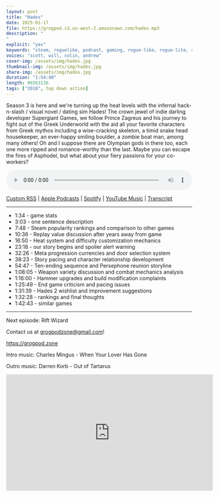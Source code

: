 ```yaml
---
layout: post
title: "Hades"
date: 2025-01-17
file: https://grogpod.s3.us-west-2.amazonaws.com/hades.mp3
description: "
"
explicit: "yes" 
keywords: "steam, roguelike, podcast, gaming, rogue-like, rogue-lite, roguelite"
voices: "scott, will, colin, andrew"
cover-img: /assets/img/hades.jpg
thumbnail-img: /assets/img/hades.jpg
share-img: /assets/img/hades.jpg
duration: "1:54:40"
length: 96563136 
tags: ["2018", top down action]
---
```


Season 3 is here and we're turning up the heat levels with the infernal hack-n-slash / visual novel / dating sim Hades! The crown jewel of indie darling developer Supergiant Games, we follow Prince Zagreus and his journey to fight out of the Greek Underworld with the aid all your favorite characters from Greek mythos including a wise-cracking skeleton, a timid snake head housekeeper, an ever-happy smiling boulder, a zombie boat man, among many others! Oh and I suppose there are Olympian gods in there too, each one more ripped and romance-worthy than the last. Maybe you can escape the fires of Asphodel, but what about your fiery passions for your co-workers?

<div class="container">
  <audio controls style="width: 100%;">
    <source src="https://grogpod.s3.us-west-2.amazonaws.com/hades.mp3" type="audio/mpeg">
  </audio>
</div>

[Custom RSS](https://grogpod.zone/feed.xml) | [Apple Podcasts](https://podcasts.apple.com/us/podcast/hades/id1650474911?i=1000684408846) | [Spotify](https://open.spotify.com/episode/5AAhWlZ0816Pf4Pp6JtOuk?si=g1q72Lx8QB-qMzlug9mjEA) | [YouTube Music](https://www.youtube.com/playlist?list=PL-ShOmyMvd4jYFChE6tgj0JYG8RKK4xe0) | [Transcript](https://github.com/ScottBurger/going_rogue_podcast/blob/master/docs/transcripts/hades.txt)

---
* 1:34 - game stats
* 3:03 - one sentence description
* 7:48 - Steam popularity rankings and comparison to other games
* 10:36 - Replay value discussion after years away from game
* 16:50 - Heat system and difficulty customization mechanics
* 23:18 - our story begins and spoiler alert warning
* 32:26 - Meta progression currencies and door selection system
* 38:23 - Story pacing and character relationship development
* 54:47 - Ten-ending sequence and Persephone reunion storyline
* 1:08:05 - Weapon variety discussion and combat mechanics analysis
* 1:16:00 - Hammer upgrades and build modification complaints
* 1:25:49 - End game criticism and pacing issues
* 1:31:39 - Hades 2 wishlist and improvement suggestions
* 1:32:28 - rankings and final thoughts
* 1:42:43 - similar games


---


Next episode: Rift Wizard

Contact us at grogpodzone@gmail.com!

https://grogpod.zone

Intro music: Charles Mingus - When Your Lover Has Gone

Outro music: Darren Korb - Out of Tartarus

<div class="embed-responsive embed-responsive-16by9">
<iframe width="560" height="315" src="https://www.youtube.com/embed/vwWYMf7-Gqw" title="YouTube video player" frameborder="0" allow="accelerometer; autoplay; clipboard-write; encrypted-media; gyroscope; picture-in-picture" allowfullscreen></iframe>
</div>
